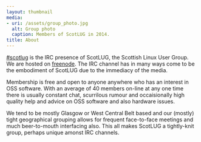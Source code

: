 ```yaml
---
layout: thumbnail
media:
- uri: /assets/group_photo.jpg
  alt: Group photo
  caption: Members of ScotLUG in 2014.
title: About
---
```


[#scotlug][] is the IRC presence of ScotLUG, the Scottish Linux User Group.  We are hosted on [freenode][].  The IRC channel has in many ways come to be the embodiment of ScotLUG due to the immediacy of the media.

Membership is free and open to anyone anywhere who has an interest in OSS software.  With an average of 40 members on-line at any one time there is usually constant chat, scurrilous rumour and occaisionally high quality help and advice on OSS software and also hardware issues.

We tend to be mostly Glasgow or West Central Belt based and our (mostly) tight geographical grouping allows for frequent face-to-face meetings and much beer-to-mouth interfacing also.  This all makes ScotLUG a tightly-knit group, perhaps unique amonst IRC channels.

[#scotlug]: https://webchat.freenode.net/?randomnick=1&amp;channels=%23scotlug&amp;prompt=1
[freenode]: https://freenode.net/
